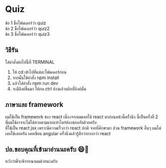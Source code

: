 # Quiz
ข้อ 1 ชื่อโฟดเดอร์ว่า quiz <br>
ข้อ 2 ชื่อโฟดเดอร์ว่า quiz2 <br>
ข้อ 3 ชื่อโฟดเดอร์ว่า quiz3 <br>

## วิธีรัน
ใส่คำสั่งต่อไปนี้ที่ TERMINAL
1. ให้ cd เข้าไปที่แต่ละโฟดเดอร์ก่อน <br>
2. จากนั้นใช้คำสั่ง npm install <br>
3. แล้วใส่คำสั่ง npm run dev <br>
4. จะมีลิงค์ขึ้นมา ให้กด ctrl ค้างแล้วคลิกที่ลิงค์นั้น <br>

## ภาษาและ framework 
ผมใช้เป็น framework ของ react เนื่องจากผมเคยใช้ react มาก่อนหน้านี้ครั้งนึง นี้เป็นครั้งที่ 2 ที่ผมใช้อาจจะไม่ได้สวยตามแบบเท่าไหร่ต้องขออภัยด้วยครับ <br>
ที่ใช้เป็น react jsx เพราะมีความเร็วกว่า react ปกติ จากที่ศึกษามา ส่วน framework อื่นๆ ผมไม่เคยใช้เลยครับ เคยเขียน angular ครั้งนึงแล้วรู้สึกว่ายากกว่า react <br>

## ปล.ขอบคุณที่เข้ามาอ่านนะครับ 😄🙏
หวังว่าพี่จะพิจารณาผมด้วยนะครับ
